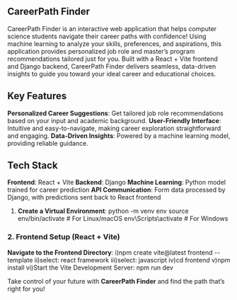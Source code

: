 ## CareerPath Finder

CareerPath Finder is an interactive web application that helps computer science students navigate their career paths with confidence! Using machine learning to analyze your skills, preferences, and aspirations, this application provides personalized job role and master’s program recommendations tailored just for you. Built with a React + Vite frontend and Django backend, CareerPath Finder delivers seamless, data-driven insights to guide you toward your ideal career and educational choices.

## Key Features

**Personalized Career Suggestions**: Get tailored job role recommendations based on your input and academic background.
  **User-Friendly Interface**: Intuitive and easy-to-navigate, making career exploration straightforward and engaging.
  **Data-Driven Insights**: Powered by a machine learning model, providing reliable guidance.

## Tech Stack

 **Frontend**: React + Vite
 **Backend**: Django
 **Machine Learning**: Python model trained for career prediction
**API Communication**: Form data processed by Django, with predictions sent back to React frontend




1. **Create a Virtual Environment**:
    python -m venv env
    source env/bin/activate  # For Linux/macOS
    env\Scripts\activate     # For Windows
    

### 2. Frontend Setup (React + Vite)
 **Navigate to the Frontend Directory**:
   i)npm create vite@latest frontend --template
   ii)select: react framework
   iii)select: javascript
   iv)cd frontend
   v)npm install
   vi)Start the Vite Development Server: npm run dev
   

  

Take control of your future with **CareerPath Finder** and find the path that’s right for you!
